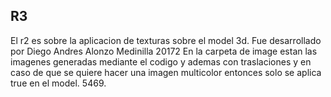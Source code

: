 ## R3
El r2 es sobre la aplicacion de texturas sobre el model 3d.
Fue desarrollado por Diego Andres Alonzo Medinilla 20172
En la carpeta de image estan las imagenes generadas mediante el codigo y ademas con traslaciones y en caso de que se quiere hacer una imagen multicolor entonces solo se aplica true en el model.
5469.